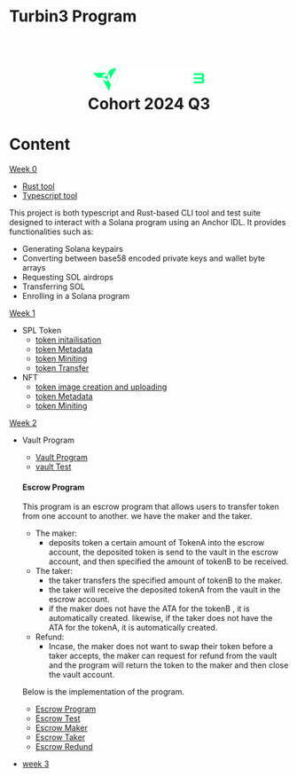 # Turbin3 Program

<h1 align="center">
  <br>
  <a href="https://turbin3.com"><img src="./img/image.png" alt="turbin3_logo" width="200"></a>
  <br>
  Cohort 2024 Q3
  <br>
</h1>

# Content

[Week 0](./cli_tool)

- [Rust tool](./cli_tool/Turbin3_Prereq_rust/)
- [Typescript tool](./cli_tool/Turbin3_Prereq_typescript/)

This project is both typescript and Rust-based CLI tool and test suite designed to interact with a Solana program using an Anchor IDL. It provides functionalities such as:

- Generating Solana keypairs
- Converting between base58 encoded private keys and wallet byte arrays
- Requesting SOL airdrops
- Transferring SOL
- Enrolling in a Solana program

[Week 1](./spl_token_and%20_nft/)

- SPL Token
  - [token initailisation](./spl_token_and%20_nft/cluster1/spl_init.ts)
  - [token Metadata](./spl_token_and%20_nft/cluster1/spl_metadata.ts)
  - [token Miniting](./spl_token_and%20_nft/cluster1/spl_mint.ts)
  - [token Transfer](./spl_token_and%20_nft/cluster1/spl_mint.ts)
- NFT
  - [token image creation and uploading](./spl_token_and%20_nft/cluster1/nft_image.ts)
  - [token Metadata](./spl_token_and%20_nft/cluster1/nft_metadata.ts)
  - [token Miniting](./spl_token_and%20_nft/cluster1/nft_mint.ts)

[Week 2](./vault-program/)

- Vault Program

  - [Vault Program](./vault-program/programs/vault-program/src/lib.rs)
  - [vault Test](./vault-program/tests/vault-program.ts)

  #### Escrow Program

  This program is an escrow program that allows users to transfer token from one account to another.
  we have the maker and the taker.

  - The maker:
    - deposits token a certain amount of TokenA into the escrow account, the deposited token is send to the vault in the escrow account, and then specified the amount of tokenB to be received.
  - The taker:
    - the taker transfers the specified amount of tokenB to the maker.
    - the taker will receive the deposited tokenA from the vault in the escrow account.
    - if the maker does not have the ATA for the tokenB , it is automatically created. likewise, if the taker does not have the ATA for the tokenA, it is automatically created.
  - Refund:
    - Incase, the maker does not want to swap their token before a taker accepts, the maker can request for refund from the vault and the program will return the token to the maker and then close the vault account.

  Below is the implementation of the program.

  - [Escrow Program](./escrow/programs/escrow/src/lib.rs)
  - [Escrow Test](./escrow/tests/escrow.ts)
  - [Escrow Maker](./escrow/programs/escrow/src/contexts/make.rs)
  - [Escrow Taker](./escrow/programs/escrow/src/contexts/take.rs)
  - [Escrow Redund](./escrow/programs/escrow/src/contexts/refund.rs)

- [week 3](./#/)
